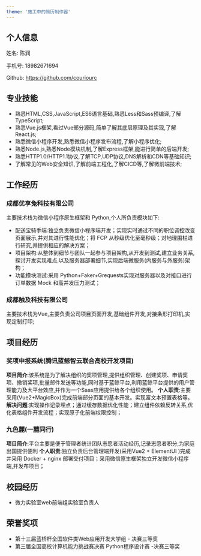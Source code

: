 ```yaml
---
theme: '施工中的简历制作器'
---
```


## 个人信息

姓名: 陈润

手机号: 18982671694

Github: https://github.com/couriourc

## 专业技能

- 熟悉HTML,CSS,JavaScript,ES6语言基础,熟悉Less和Sass预编译,了解TypeScript;
- 熟悉Vue.js框架,看过Vue部分源码,简单了解其底层原理及其实现,了解React.js;
- 熟悉微信小程序开发,熟悉微信小程序发布流程,了解小程序优化;
- 熟悉Node.js,熟悉Node模块机制,了解Express框架,能进行简单的后端开发;
- 熟悉HTTP1.0/HTTP1.1协议,了解TCP,UDP协议,DNS解析和CDN等基础知识;
- 了解常见的Web安全知识,了解前端工程化,了解CICD等,了解微前端技术;

## 工作经历

### 成都优享兔科技有限公司

主要技术栈为微信小程序原生框架和 Python,个人所负责模块如下:

- 配送宝骑手端:独立负责微信小程序端开发；实现实时通过不同的职位调控改变页面展示,并对其进行性能优化；将 FCP
  从秒级优化至毫秒级；对地理围栏进行研究,并提供相应的解决方案；
- 项目架构:从整体到细节与团队一起参与项目架构,从开发到测试,建立业务关系,探讨开发实现难点,以及服务器部署细节,实现后端微服务(内服务与外服务)架构；
- 功能模块测试:采用 Python+Faker+Grequests实现对服务器以及对接口进行订单数据 Mock 和高并发压力测试；

### 成都触及科技有限公司

主要技术栈为Vue,主要负责公司项目页面开发,基础组件开发,对接条形打印机,实现定制打印;

## 项目经历

### 奖项申报系统(**腾讯蓝鲸智云联合高校开发项目**)

**项目简介**:该系统是为了解决组织的奖项管理,提供组织管理、创建奖项、申请奖项、撤销奖项,批量邮件发送等功能,同时基于蓝鲸平台,利用蓝鲸平台提供的用户管理能力及大平台效应,并作为一个Saas应用提供给各个组织使用。
**个人职责**:主要采用(Vue2+MagicBox)完成前端部分页面的基本开发。实现富文本预置表格等。
**解决问题**:实现操作记录埋点；通过缓存数据优化性能；建立组件依赖反转关系,优化表格组件开发流程；实现原子化前端权限控制；

### 九色麓(一麓同行)

**项目简介**:平台主要是便于管理者统计团队志愿者活动经历,记录志愿者积分,为家庭出国提供便利
**个人职责**:独立负责后台管理端开发(采用Vue2 + ElementUI )完成并采用 Docker + nginx 部署交付项目；采用微信原生框架独立开发微信小程序端,并发布项目；

## 校园经历

- 微力实验室web前端组实验室负责人

## 荣誉奖项

- 第十三届蓝桥杯全国软件类Web应用开发大学组 - 决赛三等奖
- 第三届全国高校计算机能力挑战赛决赛 Python程序设计赛 -决赛三等奖

